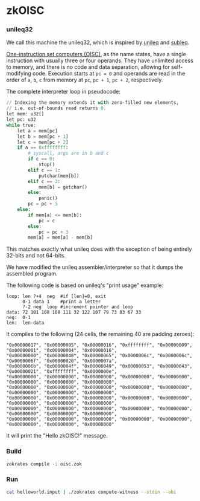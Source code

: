 # zkOISC

### unileq32

We call this machine the unileq32, which is inspired by [unileq](https://alecdee.github.io/unileq/index.html)
and [subleq](https://en.wikipedia.org/wiki/One-instruction_set_computer#Subtract_and_branch_if_less_than_or_equal_to_zero).

[One-instruction set computers (OISC)](https://en.wikipedia.org/wiki/One-instruction_set_computer), as the name states,
have a single instruction with usually three or four operands.
They have unlimited access to memory, and there is no code and data separation, allowing for self-modifying code.
Execution starts at `pc = 0` and operands are read in the order of `a`, `b`, `c` from memory at `pc`, `pc + 1`, `pc + 2`,
respectively.

The complete interpreter loop in pseudocode:
```python
// Indexing the memory extends it with zero-filled new elements,
// i.e. out-of-bounds read returns 0.
let mem: u32[]
let pc: u32
while true:
    let a = mem[pc]
    let b = mem[pc + 1]
    let c = mem[pc + 2]
    if a == 0xffffffff:
        # syscall, args are in b and c
        if c == 0:
            stop()
        elif c == 1:
            putchar(mem[b])
        elif c == 2:
            mem[b] = getchar()
        else:
            panic()
        pc = pc + 3
    else:
        if mem[a] <= mem[b]:
            pc = c
        else:
            pc = pc + 3
        mem[a] = mem[a] - mem[b]
```

This matches exactly what unileq does with the exception of being entirely 32-bits and not 64-bits.

We have modified the unileq assembler/interpreter so that it dumps the assembled program.

The following code is based on unileq's "print usage" example:
```
loop: len ?+4  neg  #if [len]=0, exit
      0-1 data 1    #print a letter
      ?-2 neg  loop #increment pointer and loop
data: 72 101 108 108 111 32 122 107 79 73 83 67 33
neg:  0-1
len:  len-data
```

It compiles to the following (24 cells, the remaining 40 are padding zeroes):
```
"0x00000017", "0x00000005", "0x00000016", "0xffffffff", "0x00000009", "0x00000001", "0x00000004", "0x00000016",
"0x00000000", "0x00000048", "0x00000065", "0x0000006c", "0x0000006c", "0x0000006f", "0x00000020", "0x0000007a",
"0x0000006b", "0x0000004f", "0x00000049", "0x00000053", "0x00000043", "0x00000021", "0xffffffff", "0x0000000e",
"0x00000000", "0x00000000", "0x00000000", "0x00000000", "0x00000000", "0x00000000", "0x00000000", "0x00000000",
"0x00000000", "0x00000000", "0x00000000", "0x00000000", "0x00000000", "0x00000000", "0x00000000", "0x00000000",
"0x00000000", "0x00000000", "0x00000000", "0x00000000", "0x00000000", "0x00000000", "0x00000000", "0x00000000",
"0x00000000", "0x00000000", "0x00000000", "0x00000000", "0x00000000", "0x00000000", "0x00000000", "0x00000000",
"0x00000000", "0x00000000", "0x00000000", "0x00000000", "0x00000000", "0x00000000", "0x00000000", "0x00000000"
```

It will print the "Hello zkOISC!" message.

### Build

```sh
zokrates compile -i oisc.zok
```

### Run

```sh
cat helloworld.input | ./zokrates compute-witness --stdin --abi
```
